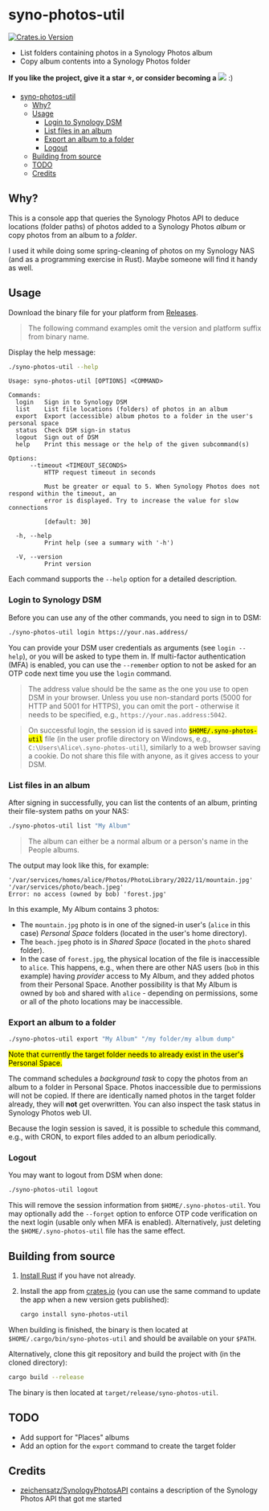 # syno-photos-util

[![Crates.io
Version](https://img.shields.io/crates/v/syno-photos-util)](https://crates.io/crates/syno-photos-util)

* List folders containing photos in a Synology Photos album
* Copy album contents into a Synology Photos folder

__If you like the project, give it a star ⭐, or consider becoming a__
[![](https://img.shields.io/static/v1?label=Sponsor&message=%E2%9D%A4&logo=GitHub&color=%23fe8e86)](https://github.com/sponsors/caleb9)
:)

- [syno-photos-util](#syno-photos-util)
  - [Why?](#why)
  - [Usage](#usage)
    - [Login to Synology DSM](#login-to-synology-dsm)
    - [List files in an album](#list-files-in-an-album)
    - [Export an album to a folder](#export-an-album-to-a-folder)
    - [Logout](#logout)
  - [Building from source](#building-from-source)
  - [TODO](#todo)
  - [Credits](#credits)

## Why?

This is a console app that queries the Synology Photos API to deduce
locations (folder paths) of photos added to a Synology Photos *album*
or copy photos from an album to a *folder*.

I used it while doing some spring-cleaning of photos on my Synology
NAS (and as a programming exercise in Rust). Maybe someone will find
it handy as well.


## Usage

Download the binary file for your platform from
[Releases](https://github.com/caleb9/syno-photos-util/releases).

> The following command examples omit the version and platform suffix
> from binary name.

Display the help message:

```bash
./syno-photos-util --help
```

```
Usage: syno-photos-util [OPTIONS] <COMMAND>

Commands:
  login   Sign in to Synology DSM
  list    List file locations (folders) of photos in an album
  export  Export (accessible) album photos to a folder in the user's personal space
  status  Check DSM sign-in status
  logout  Sign out of DSM
  help    Print this message or the help of the given subcommand(s)

Options:
      --timeout <TIMEOUT_SECONDS>
          HTTP request timeout in seconds
          
          Must be greater or equal to 5. When Synology Photos does not respond within the timeout, an
          error is displayed. Try to increase the value for slow connections
          
          [default: 30]

  -h, --help
          Print help (see a summary with '-h')

  -V, --version
          Print version
```

Each command supports the `--help` option for a detailed description.

### Login to Synology DSM

Before you can use any of the other commands, you need to sign in to
DSM:

```bash
./syno-photos-util login https://your.nas.address/
```

You can provide your DSM user credentials as arguments (see `login
--help`), or you will be asked to type them in. If multi-factor
authentication (MFA) is enabled, you can use the `--remember` option
to not be asked for an OTP code next time you use the `login` command.

> The address value should be the same as the one you use to open DSM
> in your browser. Unless you use non-standard ports (5000 for HTTP
> and 5001 for HTTPS), you can omit the port - otherwise it needs to
> be specified, e.g., `https://your.nas.address:5042`.

> On successful login, the session id is saved into
> <mark>`$HOME/.syno-photos-util`</mark> file (in the user profile
> directory on Windows, e.g., `C:\Users\Alice\.syno-photos-util`),
> similarly to a web browser saving a cookie. Do not share this file
> with anyone, as it gives access to your DSM.

### List files in an album

After signing in successfully, you can list the contents of an album,
printing their file-system paths on your NAS:

```bash
./syno-photos-util list "My Album"
```

> The album can either be a normal album or a person's name in the
> People albums.

The output may look like this, for example:

```
'/var/services/homes/alice/Photos/PhotoLibrary/2022/11/mountain.jpg'
'/var/services/photo/beach.jpeg'
Error: no access (owned by bob) 'forest.jpg'
```

In this example, My Album contains 3 photos:
* The `mountain.jpg` photo is in one of the signed-in user's (`alice`
  in this case) *Personal Space* folders (located in the user's home
  directory).
* The `beach.jpeg` photo is in *Shared Space* (located in the `photo`
  shared folder).
* In the case of `forest.jpg`, the physical location of the file is
  inaccessible to `alice`. This happens, e.g., when there are other
  NAS users (`bob` in this example) having *provider* access to My
  Album, and they added photos from their Personal Space. Another
  possibility is that My Album is owned by `bob` and shared with
  `alice` - depending on permissions, some or all of the photo
  locations may be inaccessible.

### Export an album to a folder

```bash
./syno-photos-util export "My Album" "/my folder/my album dump"
```

<mark>Note that currently the target folder needs to already exist in
the user's Personal Space.</mark>

The command schedules a *background task* to copy the photos from an
album to a folder in Personal Space. Photos inaccessible due to
permissions will not be copied. If there are identically named photos
in the target folder already, they will **not** get overwritten. You
can also inspect the task status in Synology Photos web UI.

Because the login session is saved, it is possible to schedule this
command, e.g., with CRON, to export files added to an album
periodically.

### Logout

You may want to logout from DSM when done:

```bash
./syno-photos-util logout
```

This will remove the session information from
`$HOME/.syno-photos-util`. You may optionally add the `--forget`
option to enforce OTP code verification on the next login (usable only
when MFA is enabled). Alternatively, just deleting the
`$HOME/.syno-photos-util` file has the same effect.

## Building from source

1. [Install Rust](https://www.rust-lang.org/tools/install) if you have
   not already.
2. Install the app from
   [crates.io](https://crates.io/crates/syno-photos-util) (you can use
   the same command to update the app when a new version gets
   published):

   ```bash
   cargo install syno-photos-util
   ```

When building is finished, the binary is then located at
`$HOME/.cargo/bin/syno-photos-util` and should be available on your
`$PATH`.

Alternatively, clone this git repository and build the project with
(in the cloned directory):

```bash
cargo build --release
```

The binary is then located at `target/release/syno-photos-util`.

## TODO

* Add support for "Places" albums
* Add an option for the `export` command to create the target folder

## Credits

* [zeichensatz/SynologyPhotosAPI](https://github.com/zeichensatz/SynologyPhotosAPI)
  contains a description of the Synology Photos API that got me
  started

